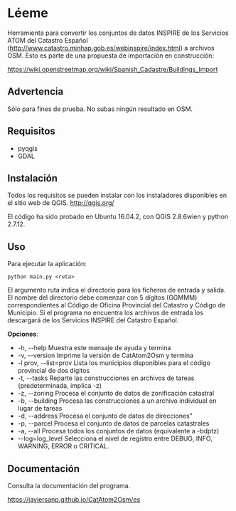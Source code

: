 Léeme
=====

Herramienta para convertir los conjuntos de datos INSPIRE de los Servicios ATOM 
del Catastro Español (http://www.catastro.minhap.gob.es/webinspire/index.html) 
a archivos OSM. Esto es parte de una propuesta de importación en construcción:

https://wiki.openstreetmap.org/wiki/Spanish_Cadastre/Buildings_Import

Advertencia
-----------

Sólo para fines de prueba. No subas ningún resultado en OSM.

Requisitos
----------

* pyqgis
* GDAL

Instalación
-----------

Todos los requisitos se pueden instalar con los instaladores disponibles en el 
sitio web de QGIS. http://qgis.org/

El código ha sido probado en Ubuntu 16.04.2, con QGIS 2.8.6wien y python 2.7.12.

Uso
---

Para ejecutar la aplicación:

    python main.py <ruta>

El argumento ruta indica el directorio para los ficheros de entrada y salida.
El nombre del directorio debe comenzar con 5 dígitos (GGMMM) correspondientes 
al Código de Oficina Provincial del Catastro y Código de Municipio. Si el 
programa no encuentra los archivos de entrada los descargará de los Servicios 
INSPIRE del Catastro Español.

**Opciones**:

* \-h, --help            Muestra este mensaje de ayuda y termina
* \-v, --version         Imprime la versión de CatAtom2Osm y termina
* \-l prov, --list=prov  Lista los municipios disponibles para el código provincial de dos dígitos
* \-t, --tasks           Reparte las construcciones en archivos de tareas (predeterminada, implica -z)
* \-z, --zoning          Procesa el conjunto de datos de zonificación catastral
* \-b, --building        Procesa las construcciones a un archivo individual en lugar de tareas
* \-d, --address         Procesa el conjunto de datos de direcciones"
* \-p, --parcel          Procesa el conjunto de datos de parcelas catastrales
* \-a, --all             Procesa todos los conjuntos de datos (equivalente a -bdptz)
* \--log=log_level       Selecciona el nivel de registro entre DEBUG, INFO, WARNING, ERROR o CRITICAL.


Documentación
-------------

Consulta la documentación del programa.

https://javiersanp.github.io/CatAtom2Osm/es

